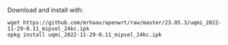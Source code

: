 
Download and install with:

```
wget https://github.com/mrhaav/openwrt/raw/master/23.05.3/uqmi_2022-11-29-0.11_mipsel_24kc.ipk
opkg install uqmi_2022-11-29-0.11_mipsel_24kc.ipk
```
